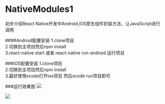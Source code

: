 # NativeModules1
初步介绍React Native开发中Android,iOS原生组件封装方法，让JavaScript进行调用

####Android配置安装
1.clone项目 </br>
2.切换到主项目然后npm install</br>
3.react-native start 或者 react-native run-android 运行项目

###iOS配置安装
1.clone项目</br>
2.切换到主项目然后npm install</br>
3.最好使用xcode打开ios项目 然后xcode run项目即可

###运行效果图
<img src="https://github.com/jiangqqlmj/ModulesDemo/blob/master/react_native_ios.gif"/>

<img src="https://github.com/jiangqqlmj/ModulesDemo/blob/master/react_native_ios_texing_2.gif"/>
